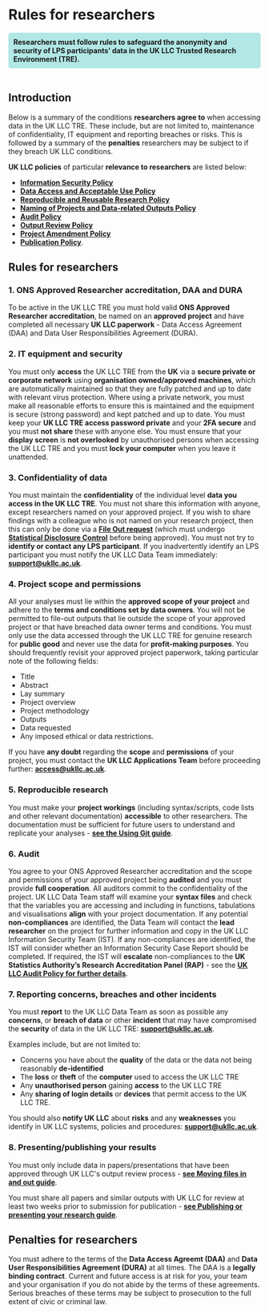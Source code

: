 # Rules for researchers
<div style="background-color: rgba(0, 178, 169, 0.3); padding: 10px; border-radius: 5px;"><strong>Researchers must follow rules to safeguard the anonymity and security of LPS participants’ data in the UK LLC Trusted Research Environment (TRE).</strong></div style>
<br>

## Introduction
Below is a summary of the conditions **researchers agree to** when accessing data in the UK LLC TRE. These include, but are not limited to, maintenance of confidentiality, IT equipment and reporting breaches or risks. This is followed by a summary of the **penalties** researchers may be subject to if they breach UK LLC conditions.

**UK LLC policies** of particular **relevance to researchers** are listed below:
*   <strong><a href="https://ukllc.ac.uk/governance" target="_blank" rel="noopener noreferrer">Information Security Policy</a></strong>
*   <strong><a href="https://ukllc.ac.uk/governance" target="_blank" rel="noopener noreferrer">Data Access and Acceptable Use Policy</a></strong>
*   <strong><a href="https://ukllc.ac.uk/governance" target="_blank" rel="noopener noreferrer">Reproducible and Reusable Research Policy</a></strong>
*	<strong><a href="https://ukllc.ac.uk/governance" target="_blank" rel="noopener noreferrer">Naming of Projects and Data-related Outputs Policy</a></strong>
*	<strong><a href="https://ukllc.ac.uk/governance" target="_blank" rel="noopener noreferrer">Audit Policy</a></strong>
*   <strong><a href="https://ukllc.ac.uk/governance" target="_blank" rel="noopener noreferrer">Output Review Policy</a></strong>
*	<strong><a href="https://ukllc.ac.uk/governance" target="_blank" rel="noopener noreferrer">Project Amendment Policy</a></strong>
*	<strong><a href="https://ukllc.ac.uk/governance" target="_blank" rel="noopener noreferrer">Publication Policy</a></strong>.

## Rules for researchers
### 1. ONS Approved Researcher accreditation, DAA and DURA
To be active in the UK LLC TRE you must hold valid **ONS Approved Researcher accreditation**, be named on an **approved project** and have completed all necessary **UK LLC paperwork** - Data Access Agreement (DAA) and Data User Responsibilities Agreement (DURA).

### 2. IT equipment and security
You must only **access** the UK LLC TRE from the **UK** via a **secure private or corporate network** using **organisation owned/approved machines**, which are automatically maintained so that they are fully patched and up to date with relevant virus protection. Where using a private network, you must make all reasonable efforts to ensure this is maintained and the equipment is secure (strong password) and kept patched and up to date. You must keep your **UK LLC TRE access password private** and your **2FA secure** and you must **not share** these with anyone else. You must ensure that your **display screen** is **not overlooked** by unauthorised persons when accessing the UK LLC TRE and you must **lock your computer** when you leave it unattended.

### 3. Confidentiality of data
You must maintain the **confidentiality** of the individual level **data you access in the UK LLC TRE**. You must not share this information with anyone, except researchers named on your approved project. If you wish to share findings with a colleague who is not named on your research project, then this can only be done via a [**File Out request**](../user_guide/MovingFilesInAndOut.md) (which must undergo [**Statistical Disclosure Control**](../user_guide/SDC.md) before being approved). You must not try to **identify or contact any LPS participant**. If you inadvertently identify an LPS participant you must notify the UK LLC Data Team immediately: [**support@ukllc.ac.uk**](mailto:support@ukllc.ac.uk).


### 4. Project scope and permissions
All your analyses must lie within the **approved scope of your project** and adhere to the **terms and conditions set by data owners**. You will not be permitted to file-out outputs that lie outside the scope of your approved project or that have breached data owner terms and conditions. You must only use the data accessed through the UK LLC TRE for genuine research for **public good** and never use the data for **profit-making purposes**. You should frequently revisit your approved project paperwork, taking particular note of the following fields:
*	Title
*	Abstract
*	Lay summary
*	Project overview
*	Project methodology
*	Outputs
*	Data requested
*	Any imposed ethical or data restrictions.

If you have **any doubt** regarding the **scope** and **permissions** of your project, you must contact the **UK LLC Applications Team** before proceeding further: [**access@ukllc.ac.uk**](mailto:access@ukllc.ac.uk).

### 5. Reproducible research
You must make your **project workings** (including syntax/scripts, code lists and other relevant documentation) **accessible** to other researchers. The documentation must be sufficient for future users to understand and replicate your analyses - [**see the Using Git guide**](../user_guide/TeamDataScience.md).

### 6. Audit
You agree to your ONS Approved Researcher accreditation and the scope and permissions of your approved project being **audited** and you must provide **full cooperation**. All auditors commit to the confidentiality of the project. UK LLC Data Team staff will examine your **syntax files** and check that the variables you are accessing and including in functions, tabulations and visualisations **align** with your project documentation. If any potential **non-compliances** are identified, the Data Team will contact the **lead researcher** on the project for further information and copy in the UK LLC Information Security Team (IST). If any non-compliances are identified, the IST will consider whether an Information Security Case Report should be completed. If required, the IST will **escalate** non-compliances to the **UK Statistics Authority’s Research Accreditation Panel (RAP)** - see the <strong><a href="https://ukllc.ac.uk/governance" target="_blank" rel="noopener noreferrer">UK LLC Audit Policy for further details</a></strong>.

### 7. Reporting concerns, breaches and other incidents
You must **report** to the UK LLC Data Team as soon as possible any **concerns**, or **breach of data** or other **incident** that may have compromised the **security** of data in the UK LLC TRE: [**support@ukllc.ac.uk**](mailto:support@ukllc.ac.uk).

Examples include, but are not limited to:
*   Concerns you have about the **quality** of the data or the data not being reasonably **de-identified**
*   The **loss** or **theft** of the **computer** used to access the UK LLC TRE
*   Any **unauthorised person** gaining **access** to the UK LLC TRE
*   Any **sharing of login details** or **devices** that permit access to the UK LLC TRE.

You should also  **notify UK LLC** about **risks** and any **weaknesses** you identify in UK LLC systems, policies and procedures: [**support@ukllc.ac.uk**](support@ukllc.ac.uk).


### 8. Presenting/publishing your results
You must only include data in papers/presentations that have been approved through UK LLC's output review process - [**see Moving files in and out guide**](../user_guide/MovingFilesInAndOut.md).

You must share all papers and similar outputs with UK LLC for review at least two weeks prior to submission for publication - [**see Publishing or presenting your research guide**](../user_guide/PublishingYourResearch.md).

## Penalties for researchers
You must adhere to the terms of the **Data Access Agreemt (DAA)** and **Data User Responsibilities Agreement (DURA)** at all times. The DAA is a **legally binding contract**. Current and future access is at risk for you, your team and your organisation if you do not abide by the terms of these agreements. Serious breaches of these terms may be subject to prosecution to the full extent of civic or criminal law.
